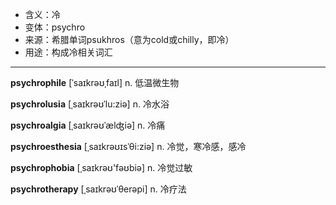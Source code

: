 - <span class="definition">含义：冷</span>
- <span class="definition">变体：psychro</span>
- <span class="definition">来源：希腊单词psukhros（意为cold或chilly，即冷）</span>
- <span class="definition">用途：构成冷相关词汇</span>

---

<span class="vocabulary">**psychrophile**</span> [ˈsaɪkrəʊˌfaɪl] n. 低温微生物

<span class="vocabulary">**psychrolusia**</span> [ˌsaɪkrəʊˈlu:ziə] n. 冷水浴

<span class="vocabulary">**psychroalgia**</span> [ˌsaɪkrəʊˈælʤiə] n. 冷痛

<span class="vocabulary">**psychroesthesia**</span> [ˌsaɪkrəʊɪsˈθi:ziə] n. 冷觉，寒冷感，感冷

<span class="vocabulary">**psychrophobia**</span> [ˌsaɪkrəʊ'fəʊbiә] n. 冷觉过敏

<span class="vocabulary">**psychrotherapy**</span> [ˌsaɪkrəʊˈθerəpi] n. 冷疗法
